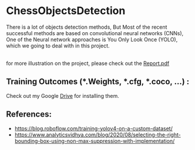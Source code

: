 # ChessObjectsDetection
There is a lot of objects detection methods, But Most of the recent successful methods are based on convolutional neural networks (CNNs), <br>
One of the Neural network approaches is You Only Look Once (YOLO), which we going to deal with in this project.
<br> <br>

for more illustration on the project, please check out the [Report.pdf](https://github.com/o54ma-4l5h4r1f/ChessObjectsDetection/blob/main/Report.pdf)

## Training Outcomes (*.Weights, *.cfg, *.coco, ...) : 
Check out my Google [Drive](https://drive.google.com/drive/folders/1gjkOC3vMTAAvSnR5oBFUWe-GNR0-R1lj?usp=sharing) for installing them.

## References:
* https://blog.roboflow.com/training-yolov4-on-a-custom-dataset/
* https://www.analyticsvidhya.com/blog/2020/08/selecting-the-right-bounding-box-using-non-max-suppression-with-implementation/


